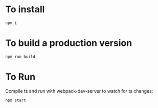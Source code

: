 # To install

`npm i`

# To build a production version

`npm run build`

# To Run

Compile ts and run with webpack-dev-server to watch for ts changes:

`npm start`
